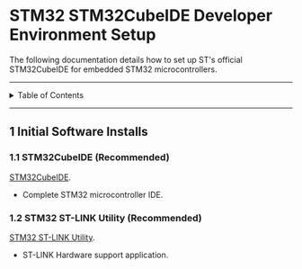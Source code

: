 # STM32 STM32CubeIDE Developer Environment Setup

The following documentation details how to set up ST's official STM32CubeIDE for
embedded STM32 microcontrollers.

---

<details markdown="1">
  <summary>Table of Contents</summary>

- [1 Initial Software Installs](#1-initial-software-installs)
    - [1.1 STM32CubeIDE (Recommended)](#11-stm32cubeide-recommended)
    - [1.2 STM32 ST-LINK Utility (Recommended)](#12-stm32-st-link-utility-recommended)

</details>

---

## 1 Initial Software Installs

### 1.1 STM32CubeIDE (Recommended)

[STM32CubeIDE](https://www.st.com/en/development-tools/stm32cubeide.html).

- Complete STM32 microcontroller IDE.

### 1.2 STM32 ST-LINK Utility (Recommended)

[STM32 ST-LINK Utility](https://www.st.com/en/development-tools/stsw-link004.html).

- ST-LINK Hardware support application.
